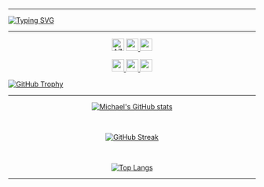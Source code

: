 <hr/>

[![Typing SVG](https://readme-typing-svg.demolab.com?font=Georgia&size=30&duration=2000&pause=100&multiline=true&width=600&height=90&vCenter=true&center=true&lines=Michael+Damilare+Adesina+%7C+Software+Development+Engineer;Software+Development+Engineer)](https://github.com/m-azra3l)

<hr>
<p align="center"> 
<img src="https://komarev.com/ghpvc/?username=m-azra3l&label=Profile%20views&color=0e75b6&style=flat-square" alt="AZRA3L"  height=25 /> 

<a href="https://github.com/m-azra3l/m-azra3l/blob/main/docs/Michael%20Adesina%20CV.pdf" title="CV">
    <img src="https://img.shields.io/badge/PDF-CV-red?style=flat-square&logo=adobe" height=25>

<a href="https://github.com/m-azra3l/m-azra3l/blob/main/docs/Michael%20Adesina%20Resume.pdf" title="Resume">
    <img src="https://img.shields.io/badge/PDF-CV-red?style=flat-square&logo=adobe" height=25>
</a>  
</p>


<p align="center">

<a href="https://www.linkedin.com/in/michael-damilare-adesina-4b51a5134/">
    <img src="https://img.shields.io/badge/-Linkedin-blue?style=flat-square&logo=linkedin" height=25>
</a>
<a href="mailto:gadreelazazel@gmail.com" title="gadreelazazel@gmail.com">
    <img src="https://img.shields.io/badge/-Email-red?style=flat-square&logo=gmail&logoColor=white" height=25>

 <a href="mailto:asejodeya@gmail.com" title="asejodeya@gmail.com">
    <img src="https://img.shields.io/badge/-Email-blue?style=flat-square&logo=gmail&logoColor=white" height=25>
</p>

<p align="center"> 

[![GitHub Trophy](https://github-profile-trophy.vercel.app/?username=m-azra3l)](https://github.com/ryo-ma/github-profile-trophy)
</p>

<hr>
  
<div align="center">

[![Michael's GitHub stats](https://github-readme-stats.vercel.app/api?username=m-azra3l&layout=compact&theme=github_dark&hide_border=false)](https://github.com/anuraghazra/github-readme-stats)

<br/>

[![GitHub Streak](http://github-readme-streak-stats.herokuapp.com?user=m-azra3l&theme=react&date_format=M%20j%5B%2C%20Y%5D&fire=FFFEFE&currStreakNum=FFFEFE&dates=FFFEFE&background=0D1117&ring=5BCDEC&sideNums=FFFEFE)](https://git.io/streak-stats)
 
<br/>
 
[![Top Langs](https://github-readme-stats.vercel.app/api/top-langs/?username=m-azra3l&layout=compact&langs_count=50&show_icons=true&theme=github_dark&hide_border=false)](https://github.com/anuraghazra/github-readme-stats)
</div>

<hr>

